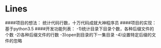 # Lines
####项目的想法：
统计代码行数，十万代码成就大神程序员
####项目的实现：
基于python3.5
####开发功能列表：
-1)统计目录下目录个数，各种后缀文件的个数
-2)各种后缀文件的行数
-3)open到目录的下一集目录
-4)设置特定后缀的文件的忽略
